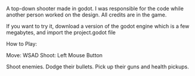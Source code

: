 
A top-down shooter made in godot. I was responsible for the code while another person worked on the design. All credits are in the game.

If you want to try it, download a version of the godot engine which is a few megabytes, and import the project.godot file 


How to Play:

Move: WSAD
Shoot: Left Mouse Button

Shoot enemies. Dodge their bullets. Pick up their guns and health pickups.
